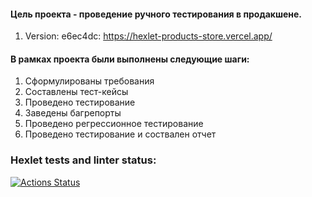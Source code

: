 #### Цель проекта - проведение ручного тестирования в продакшене.
1. Version: e6ec4dc: https://hexlet-products-store.vercel.app/
#### В рамках проекта были выполнены следующие шаги:
1. Сформулированы требования
2. Составлены тест-кейсы
3. Проведено тестирование
4. Заведены багрепорты
5. Проведено регрессионное тестирование
6. Проведено тестирование и соствален отчет

### Hexlet tests and linter status:
[![Actions Status](https://github.com/vitklimin/qa-engineer-project-85/actions/workflows/hexlet-check.yml/badge.svg)](https://github.com/vitklimin/qa-engineer-project-85/actions)
